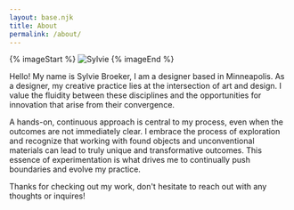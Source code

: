 ```yaml
---
layout: base.njk
title: About
permalink: /about/
---
```


<main class="max-w-xl mx-auto px-4 py-12 text-center">
  <!-- small, centered image on top -->
<div class="mx-auto  w-28 sm:w-36 md:w-80"> 
    {% imageStart %}
    <img class="block w-full h-auto rounded-full" src="/img/sylvie.jpeg" alt="Sylvie" />
    {% imageEnd %}
  </div>

  <!-- bio text -->
  <div id="bio" class="mt-8 leading-relaxed">
    <p class="mb-4">Hello! 
    My name is Sylvie Broeker, I am a designer based in Minneapolis. As a designer, my creative practice lies at the intersection of art and design. I value the fluidity between these disciplines and the opportunities for innovation that arise from their convergence. 
   </p> 
    <p class="mb-4">A hands-on, continuous approach is central to my process, even when the outcomes are not immediately clear. I embrace the process of exploration and recognize that working with found objects and unconventional materials can lead to truly unique and transformative outcomes. This essence of experimentation is what drives me to continually push boundaries and evolve my practice.</p>
    <p class="mb-4">Thanks for checking out my work, don't hesitate to reach out with any thoughts or inquires!</p>
  </div>
</main>
